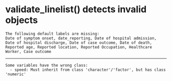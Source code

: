 # validate_linelist() detects invalid objects

    The following default labels are missing:
    Date of symptom onset, date_reporting, Date of hospital admission, Date of hospital discharge, Date of case outcome, Date of death, Reported age, Reported location, Reported Occupation, Healthcare Worker, Case outcome

---

    Some variables have the wrong class:
      - speed: Must inherit from class 'character'/'factor', but has class 'numeric'
    

